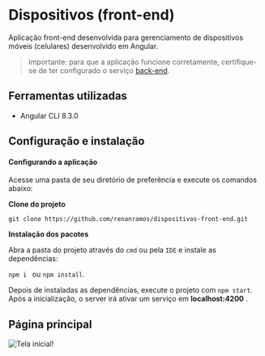 # Dispositivos (front-end)

Aplicação front-end desenvolvida para gerenciamento de dispositivos móveis (celulares) desenvolvido em Angular.

> Importante: para que a aplicação funcione corretamente, certifique-se de ter configurado o serviço [back-end](https://github.com/renanramos/dispositivos-back-end/blob/master/README.md).

## Ferramentas utilizadas

* Angular CLI 8.3.0

## Configuração e instalação

#### Configurando a aplicação

Acesse uma pasta de seu diretório de preferência e execute os comandos abaixo:

**Clone do projeto**
```
git clone https://github.com/renanramos/dispositivos-front-end.git
```

**Instalação dos pacotes**

Abra a pasta do projeto através do `cmd` ou pela `IDE` e instale as dependências:

```npm i ``` ou ```npm install```.

Depois de instaladas as dependências, execute o projeto com `npm start`. Após a inicialização, o server irá ativar um 
serviço em **localhost:4200** . 

## Página principal

![Tela inicial!](/img/tela-inicial.png "Tela inicial")
